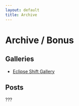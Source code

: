 ```yaml
---
layout: default
title: Archive
---
```

# Archive / Bonus

## Galleries
* [Eclipse Shift Gallery](es-gallery.html)

## Posts
???